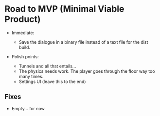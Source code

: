# Road to MVP (Minimal Viable Product) 

- Immediate:
    - Save the dialogue in a binary file instead of a text file for the dist build.

- Polish points: 
    - Tunnels and all that entails...
    - The physics needs work. The player goes through the floor way too many times. 
    - Settings UI (leave this to the end)

## Fixes 

- Empty... for now
